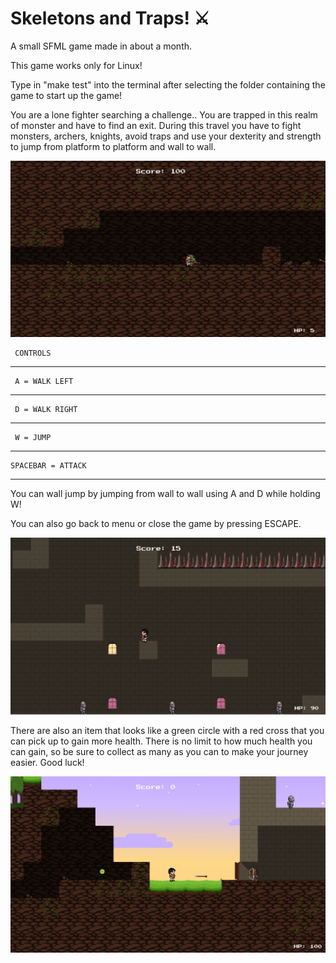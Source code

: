 #  Skeletons and Traps! :crossed_swords:

A small SFML game made in about a month.

This game works only for Linux!

Type in "make test" into the terminal after selecting the folder containing the game to start up the game!

You are a lone fighter searching a challenge.. You are trapped in this realm of monster and have to find an exit.
During this travel you have to fight monsters, archers, knights, avoid traps and use your dexterity and strength to jump from platform to platform and wall to wall.

![GamePlay1](assets/Screenshots/screenshot2.png)

     CONTROLS
-----------------
     A = WALK LEFT
-----------------
     D = WALK RIGHT
-----------------
     W = JUMP
-----------------
    SPACEBAR = ATTACK
-----------------

You can wall jump by jumping from wall to wall using A and D while holding W!

You can also go back to menu or close the game by pressing ESCAPE.

![GamePlay2](assets/Screenshots/screenshot5.png)

There are also an item that looks like a green circle with a red cross that you can pick up to gain more health.
There is no limit to how much health you can gain, so be sure to collect as many as you can to make your
journey easier. Good luck!


![GamePlay3](assets/Screenshots/screenshot4.png)
